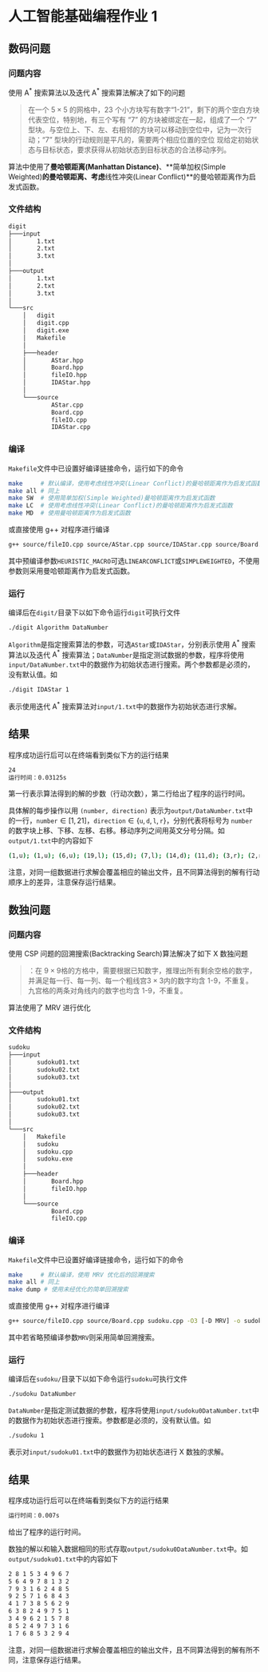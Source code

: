 # 人工智能基础编程作业 1

## 数码问题

### 问题内容

使用 $\text{A}^*$ 搜索算法以及迭代 $\text{A}^*$ 搜索算法解决了如下的问题

> 在一个 $5 \times 5$ 的网格中，23 个小方块写有数字“1-21”，剩下的两个空白方块代表空位，特别地，有三个写有 “7” 的方块被绑定在一起，组成了一个 “7” 型块。与空位上、下、左、右相邻的方块可以移动到空位中，记为一次行动；“7” 型块的行动规则是平凡的，需要两个相应位置的空位
> 现给定初始状态与目标状态，要求获得从初始状态到目标状态的合法移动序列。

算法中使用了**曼哈顿距离(Manhattan Distance)**、**简单加权(Simple Weighted)**的曼哈顿距离、考虑**线性冲突(Linear Conflict)**的曼哈顿距离作为启发式函数。

### 文件结构

```sh
digit
├───input
│       1.txt
│       2.txt
│       3.txt
│
├───output
│       1.txt
│       2.txt
│       3.txt
│
└───src
    │   digit
    │   digit.cpp
    │   digit.exe
    │   Makefile
    │
    ├───header
    │       AStar.hpp
    │       Board.hpp
    │       fileIO.hpp
    │       IDAStar.hpp
    │
    └───source
            AStar.cpp
            Board.cpp
            fileIO.cpp
            IDAStar.cpp
```

### 编译

`Makefile`文件中已设置好编译链接命令，运行如下的命令

```bash
make     # 默认编译，使用考虑线性冲突(Linear Conflict)的曼哈顿距离作为启发式函数
make all # 同上
make SW  # 使用简单加权(Simple Weighted)曼哈顿距离作为启发式函数
make LC  # 使用考虑线性冲突(Linear Conflict)的曼哈顿距离作为启发式函数
make MD  # 使用曼哈顿距离作为启发式函数
```

或直接使用 g++ 对程序进行编译

```bash
g++ source/fileIO.cpp source/AStar.cpp source/IDAStar.cpp source/Board.cpp digit.cpp -O3 [-D HEURISTIC_MACRO] -o digit
```

其中预编译参数`HEURISTIC_MACRO`可选`LINEARCONFLICT`或`SIMPLEWEIGHTED`，不使用参数则采用曼哈顿距离作为启发式函数。

### 运行

编译后在`digit/`目录下以如下命令运行`digit`可执行文件

```bash
./digit Algorithm DataNumber
```

`Algorithm`是指定搜索算法的参数，可选`AStar`或`IDAStar`，分别表示使用 $\text{A}^*$ 搜索算法以及迭代 $\text{A}^*$ 搜索算法；`DataNumber`是指定测试数据的参数，程序将使用`input/DataNumber.txt`中的数据作为初始状态进行搜索。两个参数都是必须的，没有默认值。如

```bash
./digit IDAStar 1
```

表示使用迭代 $\text{A}^*$ 搜索算法对`input/1.txt`中的数据作为初始状态进行求解。

## 结果

程序成功运行后可以在终端看到类似下方的运行结果

```bash
24
运行时间：0.03125s
```

第一行表示算法得到的解的步数（行动次数），第二行给出了程序的运行时间。

具体解的每步操作以用 `(number, direction)` 表示为`output/DataNumber.txt`中的一行，`number`$\in [1,21]$，`direction`$\in \{\texttt{u},\texttt{d},\texttt{l},\texttt{r}\}$，分别代表将标号为 `number` 的数字块上移、下移、左移、右移。移动序列之间用英文分号分隔。如`output/1.txt`中的内容如下

```bash
(1,u); (1,u); (6,u); (19,l); (15,d); (7,l); (14,d); (11,d); (3,r); (2,r); (1,u); (14,d); (11,d); (8,r); (7,u); (6,u); (14,l); (14,l); (16,l); (15,u); (20,l); (17,u); (21,l); (21,l)
```

注意，对同一组数据进行求解会覆盖相应的输出文件，且不同算法得到的解有行动顺序上的差异，注意保存运行结果。

## 数独问题

### 问题内容

使用 CSP 问题的回溯搜索(Backtracking Search)算法解决了如下 X 数独问题

> ：在 $9 \times 9$格的方格中，需要根据已知数字，推理出所有剩余空格的数字，并满足每一行、每一列、每一个粗线宫$3 \times 3$内的数字均含 1-9，不重复。九宫格的两条对角线内的数字也均含 1-9，不重复。

算法使用了 MRV 进行优化

### 文件结构

```bash
sudoku
├───input
│       sudoku01.txt
│       sudoku02.txt
│       sudoku03.txt
│
├───output
│       sudoku01.txt
│       sudoku02.txt
│       sudoku03.txt
│
└───src
    │   Makefile
    │   sudoku
    │   sudoku.cpp
    │   sudoku.exe
    │
    ├───header
    │       Board.hpp
    │       fileIO.hpp
    │
    └───source
            Board.cpp
            fileIO.cpp
```

### 编译

`Makefile`文件中已设置好编译链接命令，运行如下的命令

```bash
make     # 默认编译，使用 MRV 优化后的回溯搜索
make all # 同上
make dump # 使用未经优化的简单回溯搜索
```

或直接使用 g++ 对程序进行编译

```bash
g++ source/fileIO.cpp source/Board.cpp sudoku.cpp -O3 [-D MRV] -o sudoku
```

其中若省略预编译参数`MRV`则采用简单回溯搜索。

### 运行

编译后在`sudoku/`目录下以如下命令运行`sudoku`可执行文件

```bash
./sudoku DataNumber
```

`DataNumber`是指定测试数据的参数，程序将使用`input/sudoku0DataNumber.txt`中的数据作为初始状态进行搜索。参数都是必须的，没有默认值。如

```bash
./sudoku 1
```

表示对`input/sudoku01.txt`中的数据作为初始状态进行 X 数独的求解。

## 结果

程序成功运行后可以在终端看到类似下方的运行结果

```bash
运行时间：0.007s
```

给出了程序的运行时间。

数独的解以和输入数据相同的形式存取`output/sudoku0DataNumber.txt`中。如`output/sudoku01.txt`中的内容如下

```bash
2 8 1 5 3 4 9 6 7
5 6 4 9 7 8 1 3 2
7 9 3 1 6 2 4 8 5
9 2 5 7 1 6 8 4 3
4 1 7 3 8 5 6 2 9
6 3 8 2 4 9 7 5 1
3 4 9 6 2 1 5 7 8
8 5 2 4 9 7 3 1 6
1 7 6 8 5 3 2 9 4
```

注意，对同一组数据进行求解会覆盖相应的输出文件，且不同算法得到的解有所不同，注意保存运行结果。
